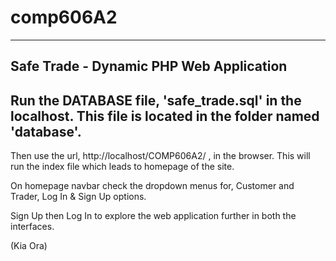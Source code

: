 # comp606A2
---------------------------------------------------------------------------------------------------------------------

Safe Trade - Dynamic PHP Web Application
---------------------------------------------------------------------------------------------------------------------

Run the DATABASE file, 'safe_trade.sql' in the localhost. This file is located in the folder named 'database'.
---------------------------------------------------------------------------------------------------------------------

Then use the url, http://localhost/COMP606A2/ , in the browser. This will run the index file which leads to homepage of the site.

On homepage navbar check the dropdown menus for, Customer and Trader, Log In & Sign Up options.

Sign Up then Log In to explore the web application further in both the interfaces.





(Kia Ora)
